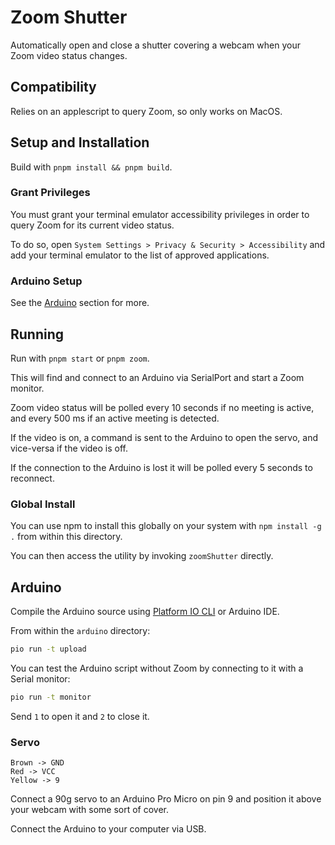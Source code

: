 # Zoom Shutter

Automatically open and close a shutter covering a webcam when your Zoom video status changes.

## Compatibility

Relies on an applescript to query Zoom, so only works on MacOS.

## Setup and Installation

Build with `pnpm install && pnpm build`.

### Grant Privileges

You must grant your terminal emulator accessibility privileges in order to query Zoom for its current video status.

To do so, open `System Settings > Privacy & Security > Accessibility` and add your terminal emulator to the list of approved applications.

### Arduino Setup

See the [Arduino](#arduino) section for more.

## Running

Run with `pnpm start` or `pnpm zoom`.

This will find and connect to an Arduino via SerialPort and start a Zoom monitor.

Zoom video status will be polled every 10 seconds if no meeting is active, and every 500 ms if an active meeting is detected.

If the video is on, a command is sent to the Arduino to open the servo, and vice-versa if the video is off.

If the connection to the Arduino is lost it will be polled every 5 seconds to reconnect.

### Global Install

You can use npm to install this globally on your system with `npm install -g .` from within this directory.

You can then access the utility by invoking `zoomShutter` directly.

## Arduino

Compile the Arduino source using [Platform IO CLI](https://docs.platformio.org/en/latest/core/index.html) or Arduino IDE.

From within the `arduino` directory:

```sh
pio run -t upload
```

You can test the Arduino script without Zoom by connecting to it with a Serial monitor:

```sh
pio run -t monitor
```

Send `1` to open it and `2` to close it.

### Servo

```
Brown -> GND
Red -> VCC
Yellow -> 9
```

Connect a 90g servo to an Arduino Pro Micro on pin 9 and position it above your webcam with some sort of cover.

Connect the Arduino to your computer via USB.
